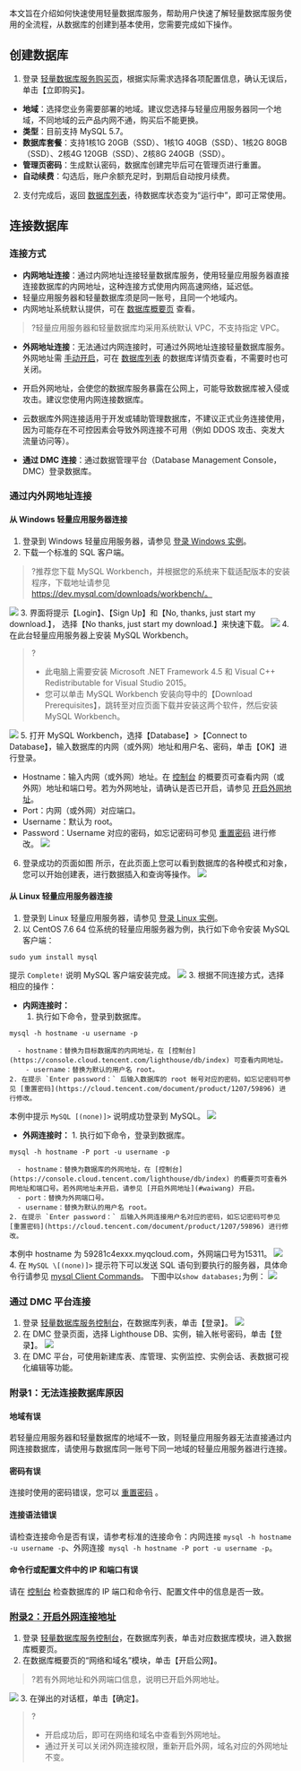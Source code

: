 本文旨在介绍如何快速使用轻量数据库服务，帮助用户快速了解轻量数据库服务使用的全流程，从数据库的创建到基本使用，您需要完成如下操作。

## 创建数据库
1. 登录 [轻量数据库服务购买页](https://buy.cloud.tencent.com/lighthousedb)，根据实际需求选择各项配置信息，确认无误后，单击【立即购买】。
 - **地域**：选择您业务需要部署的地域。建议您选择与轻量应用服务器同一个地域，不同地域的云产品内网不通，购买后不能更换。
 - **类型**：目前支持 MySQL 5.7。
 - **数据库套餐**：支持1核1G 20GB（SSD）、1核1G 40GB（SSD）、1核2G 80GB（SSD）、2核4G 120GB（SSD）、2核8G 240GB（SSD）。
 - **管理页密码**：生成默认密码，数据库创建完毕后可在管理页进行重置。
 - **自动续费**：勾选后，账户余额充足时，到期后自动按月续费。
2. 支付完成后，返回 [数据库列表](https://console.cloud.tencent.com/lighthouse/db/index)，待数据库状态变为“运行中”，即可正常使用。

## 连接数据库
### 连接方式
- **内网地址连接**：通过内网地址连接轻量数据库服务，使用轻量应用服务器直接连接数据库的内网地址，这种连接方式使用内网高速网络，延迟低。
 - 轻量应用服务器和轻量数据库须是同一账号，且同一个地域内。
 - 内网地址系统默认提供，可在 [数据库概要页](https://console.cloud.tencent.com/lighthouse/db/index) 查看。
>?轻量应用服务器和轻量数据库均采用系统默认 VPC，不支持指定 VPC。

- **外网地址连接**：无法通过内网连接时，可通过外网地址连接轻量数据库服务。外网地址需 [手动开启](#waiwang)，可在 [数据库列表](https://console.cloud.tencent.com/lighthouse/db/index) 的数据库详情页查看，不需要时也可关闭。
 - 开启外网地址，会使您的数据库服务暴露在公网上，可能导致数据库被入侵或攻击。建议您使用内网连接数据库。 
 - 云数据库外网连接适用于开发或辅助管理数据库，不建议正式业务连接使用，因为可能存在不可控因素会导致外网连接不可用（例如 DDOS 攻击、突发大流量访问等）。

- **通过 DMC 连接**：通过数据管理平台（Database Management Console，DMC）登录数据库。

### 通过内外网地址连接
#### 从 Windows 轻量应用服务器连接
1. 登录到 Windows 轻量应用服务器，请参见 [登录 Windows 实例](https://cloud.tencent.com/document/product/1207/44656)。
2. 下载一个标准的 SQL 客户端。
>?推荐您下载 MySQL Workbench，并根据您的系统来下载适配版本的安装程序，下载地址请参见 https://dev.mysql.com/downloads/workbench/。
>
![](https://main.qcloudimg.com/raw/851ab46468c554097a0cf742017157b7.png)
3. 界面将提示【Login】、【Sign Up】和【No, thanks, just start my download.】， 选择【No thanks, just start my download.】来快速下载。
![](https://main.qcloudimg.com/raw/47b195fb37ff584f21038ee54342d362.png)
4. 在此台轻量应用服务器上安装 MySQL Workbench。
>?
>- 此电脑上需要安装 Microsoft .NET Framework 4.5 和 Visual C++ Redistributable for Visual Studio 2015。
>- 您可以单击 MySQL Workbench 安装向导中的【Download Prerequisites】，跳转至对应页面下载并安装这两个软件，然后安装 MySQL Workbench。
>
![](https://main.qcloudimg.com/raw/1af292f989f03f3e02e1200b77cb70c1.png)
5. 打开 MySQL Workbench，选择【Database】>【Connect to Database】，输入数据库的内网（或外网）地址和用户名、密码，单击【OK】进行登录。
 - Hostname：输入内网（或外网）地址。在 [控制台](https://console.cloud.tencent.com/lighthouse/db/index) 的概要页可查看内网（或外网）地址和端口号。若为外网地址，请确认是否已开启，请参见 [开启外网地址](#waiwang)。
 - Port：内网（或外网）对应端口。
 - Username：默认为 root。
 - Password：Username 对应的密码，如忘记密码可参见 [重置密码](https://cloud.tencent.com/document/product/1207/59896) 进行修改。
![](https://main.qcloudimg.com/raw/946b50fb05de11d7c68c2262ac4fe933.png)
6. 登录成功的页面如图 所示，在此页面上您可以看到数据库的各种模式和对象，您可以开始创建表，进行数据插入和查询等操作。
![](https://main.qcloudimg.com/raw/33f081e99c384258bbc5ed3683ed4d7d.png)

#### 从 Linux 轻量应用服务器连接
1. 登录到 Linux 轻量应用服务器，请参见 [登录 Linux 实例](https://cloud.tencent.com/document/product/1207/44642)。
2. 以 CentOS 7.6 64 位系统的轻量应用服务器为例，执行如下命令安装 MySQL 客户端：
```
sudo yum install mysql
```
提示 `Complete!` 说明 MySQL 客户端安装完成。
![](https://main.qcloudimg.com/raw/16c77e28c40ae9be9a182b1c61843ecd.png)
3. 根据不同连接方式，选择相应的操作：
 - **内网连接时：**
    1. 执行如下命令，登录到数据库。
```
mysql -h hostname -u username -p
```
      - hostname：替换为目标数据库的内网地址，在 [控制台](https://console.cloud.tencent.com/lighthouse/db/index) 可查看内网地址。
    	- username：替换为默认的用户名 root。
    2. 在提示 `Enter password：` 后输入数据库的 root 帐号对应的密码，如忘记密码可参见 [重置密码](https://cloud.tencent.com/document/product/1207/59896) 进行修改。
本例中提示 `MySQL [(none)]>` 说明成功登录到 MySQL。
![](https://main.qcloudimg.com/raw/83b8a95cf4b99919b5899510691289b4.png)
   - **外网连接时：**
    1. 执行如下命令，登录到数据库。
```
mysql -h hostname -P port -u username -p
```
      - hostname：替换为数据库的外网地址，在 [控制台](https://console.cloud.tencent.com/lighthouse/db/index) 的概要页可查看外网地址和端口号。若外网地址未开启，请参见 [开启外网地址](#waiwang) 开启。
      - port：替换为外网端口号。
      - username：替换为默认的用户名 root。
    2. 在提示 `Enter password：` 后输入外网连接用户名对应的密码，如忘记密码可参见 [重置密码](https://cloud.tencent.com/document/product/1207/59896) 进行修改。
本例中 hostname 为 59281c4exxx.myqcloud.com，外网端口号为15311。
![](https://main.qcloudimg.com/raw/16839344da3a588be93d814de224277a.png)
4. 在 `MySQL \[(none)]>` 提示符下可以发送 SQL 语句到要执行的服务器，具体命令行请参见 [mysql Client Commands](https://dev.mysql.com/doc/refman/5.7/en/mysql-commands.html)。
下图中以`show databases;`为例：
![](//mc.qcloudimg.com/static/img/76b4346a84f7388ae263dc6c09220fc0/image.png)

### 通过 DMC 平台连接
1. 登录 [轻量数据库服务控制台](https://console.cloud.tencent.com/lighthouse/db/index)，在数据库列表，单击【登录】。
![](https://main.qcloudimg.com/raw/ec9f4974fc37a479ba9b2fff367d5480.png)
2. 在 DMC 登录页面，选择 Lighthouse DB、实例，输入帐号密码，单击【登录】。
![](https://main.qcloudimg.com/raw/38487e34fe8924ba861eca0cf5ec0a1e.png)
3. 在 DMC 平台，可使用新建库表、库管理、实例监控、实例会话、表数据可视化编辑等功能。

### 附录1：无法连接数据库原因
#### 地域有误
若轻量应用服务器和轻量数据库的地域不一致，则轻量应用服务器无法直接通过内网连接数据库，请使用与数据库同一账号下同一地域的轻量应用服务器进行连接。

#### 密码有误
连接时使用的密码错误，您可以 [重置密码](https://cloud.tencent.com/document/product/1207/59896) 。

#### 连接语法错误
请检查连接命令是否有误，请参考标准的连接命令：内网连接 `mysql -h hostname -u username -p`、外网连接` mysql -h hostname -P port -u username -p`。

#### 命令行或配置文件中的 IP 和端口有误
请在 [控制台](https://console.cloud.tencent.com/lighthouse/db/index) 检查数据库的 IP 端口和命令行、配置文件中的信息是否一致。

### [附录2：开启外网连接地址](id:waiwang)
1. 登录 [轻量数据库服务控制台](https://console.cloud.tencent.com/lighthouse/db/index)，在数据库列表，单击对应数据库模块，进入数据库概要页。
2. 在数据库概要页的“网络和域名”模块，单击【开启公网】。
>?若有外网地址和外网端口信息，说明已开启外网地址。
>
![](https://main.qcloudimg.com/raw/6a124b79c10e6628e6e643eb087b3863.png)
3. 在弹出的对话框，单击【确定】。
>?
>- 开启成功后，即可在网络和域名中查看到外网地址。
>- 通过开关可以关闭外网连接权限，重新开启外网，域名对应的外网地址不变。
